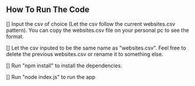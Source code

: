 ## How To Run The Code

[] Input the csv of choice (Let the csv follow the current websites.csv pattern). You can copy the websites.csv file on your personal pc to see the format.

[] Let the csv inputed to be the same name as "websites.csv". Feel free to delete the previous websites.csv or rename it to something else.

[] Run "npm install" to install the dependencies.

[] Run "node index.js" to run the app

